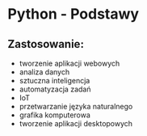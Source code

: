 # Python - Podstawy

## Zastosowanie:

- tworzenie aplikacji webowych
- analiza danych
- sztuczna inteligencja
- automatyzacja zadań
- IoT
- przetwarzanie języka naturalnego
- grafika komputerowa
- tworzenie aplikacji desktopowych

